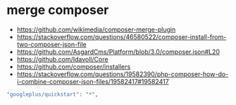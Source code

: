 
# merge composer

* https://github.com/wikimedia/composer-merge-plugin
* https://stackoverflow.com/questions/46580522/composer-install-from-two-composer-json-file
* https://github.com/AsgardCms/Platform/blob/3.0/composer.json#L20
* https://github.com/Idavoll/Core
* https://github.com/composer/installers
* https://stackoverflow.com/questions/19582390/php-composer-how-do-i-combine-composer-json-files/19582417#19582417

```php
"googleplus/quickstart": "*",
```
